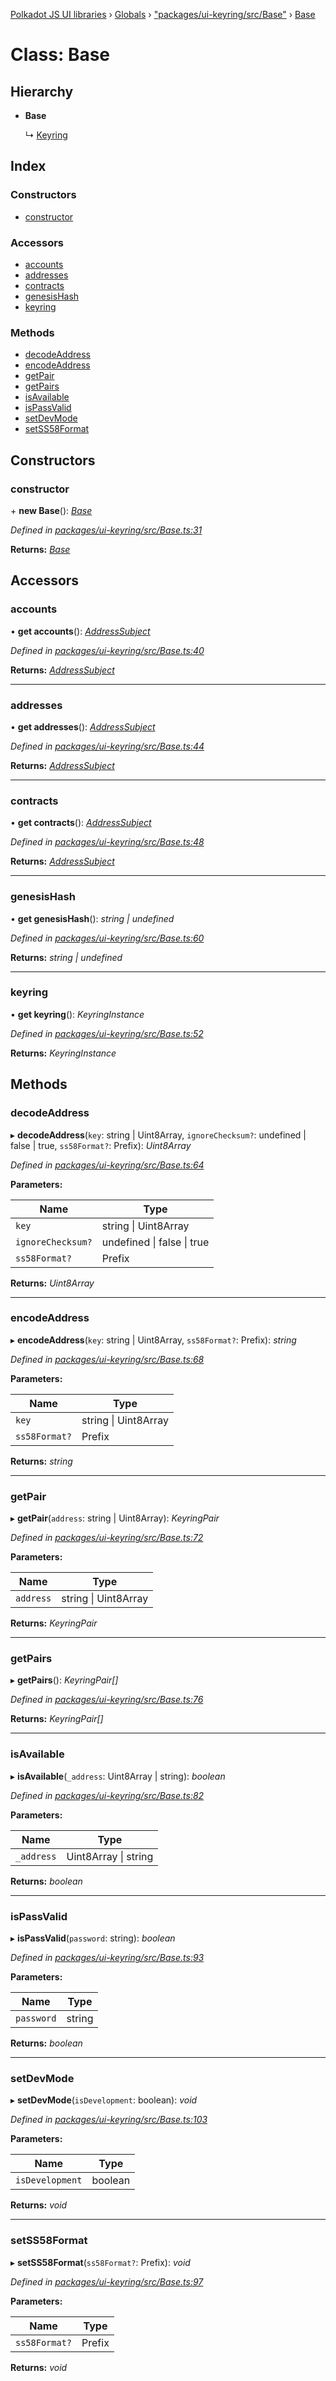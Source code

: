 [Polkadot JS UI libraries](../README.md) › [Globals](../globals.md) › ["packages/ui-keyring/src/Base"](../modules/_packages_ui_keyring_src_base_.md) › [Base](_packages_ui_keyring_src_base_.base.md)

# Class: Base

## Hierarchy

* **Base**

  ↳ [Keyring](_packages_ui_keyring_src_keyring_.keyring.md)

## Index

### Constructors

* [constructor](_packages_ui_keyring_src_base_.base.md#constructor)

### Accessors

* [accounts](_packages_ui_keyring_src_base_.base.md#accounts)
* [addresses](_packages_ui_keyring_src_base_.base.md#addresses)
* [contracts](_packages_ui_keyring_src_base_.base.md#contracts)
* [genesisHash](_packages_ui_keyring_src_base_.base.md#genesishash)
* [keyring](_packages_ui_keyring_src_base_.base.md#keyring)

### Methods

* [decodeAddress](_packages_ui_keyring_src_base_.base.md#decodeaddress)
* [encodeAddress](_packages_ui_keyring_src_base_.base.md#encodeaddress)
* [getPair](_packages_ui_keyring_src_base_.base.md#getpair)
* [getPairs](_packages_ui_keyring_src_base_.base.md#getpairs)
* [isAvailable](_packages_ui_keyring_src_base_.base.md#isavailable)
* [isPassValid](_packages_ui_keyring_src_base_.base.md#ispassvalid)
* [setDevMode](_packages_ui_keyring_src_base_.base.md#setdevmode)
* [setSS58Format](_packages_ui_keyring_src_base_.base.md#setss58format)

## Constructors

###  constructor

\+ **new Base**(): *[Base](_packages_ui_keyring_src_base_.base.md)*

*Defined in [packages/ui-keyring/src/Base.ts:31](https://github.com/polkadot-js/ui/blob/4c58f4864/packages/ui-keyring/src/Base.ts#L31)*

**Returns:** *[Base](_packages_ui_keyring_src_base_.base.md)*

## Accessors

###  accounts

• **get accounts**(): *[AddressSubject](../interfaces/_packages_ui_keyring_src_observable_types_.addresssubject.md)*

*Defined in [packages/ui-keyring/src/Base.ts:40](https://github.com/polkadot-js/ui/blob/4c58f4864/packages/ui-keyring/src/Base.ts#L40)*

**Returns:** *[AddressSubject](../interfaces/_packages_ui_keyring_src_observable_types_.addresssubject.md)*

___

###  addresses

• **get addresses**(): *[AddressSubject](../interfaces/_packages_ui_keyring_src_observable_types_.addresssubject.md)*

*Defined in [packages/ui-keyring/src/Base.ts:44](https://github.com/polkadot-js/ui/blob/4c58f4864/packages/ui-keyring/src/Base.ts#L44)*

**Returns:** *[AddressSubject](../interfaces/_packages_ui_keyring_src_observable_types_.addresssubject.md)*

___

###  contracts

• **get contracts**(): *[AddressSubject](../interfaces/_packages_ui_keyring_src_observable_types_.addresssubject.md)*

*Defined in [packages/ui-keyring/src/Base.ts:48](https://github.com/polkadot-js/ui/blob/4c58f4864/packages/ui-keyring/src/Base.ts#L48)*

**Returns:** *[AddressSubject](../interfaces/_packages_ui_keyring_src_observable_types_.addresssubject.md)*

___

###  genesisHash

• **get genesisHash**(): *string | undefined*

*Defined in [packages/ui-keyring/src/Base.ts:60](https://github.com/polkadot-js/ui/blob/4c58f4864/packages/ui-keyring/src/Base.ts#L60)*

**Returns:** *string | undefined*

___

###  keyring

• **get keyring**(): *KeyringInstance*

*Defined in [packages/ui-keyring/src/Base.ts:52](https://github.com/polkadot-js/ui/blob/4c58f4864/packages/ui-keyring/src/Base.ts#L52)*

**Returns:** *KeyringInstance*

## Methods

###  decodeAddress

▸ **decodeAddress**(`key`: string | Uint8Array, `ignoreChecksum?`: undefined | false | true, `ss58Format?`: Prefix): *Uint8Array*

*Defined in [packages/ui-keyring/src/Base.ts:64](https://github.com/polkadot-js/ui/blob/4c58f4864/packages/ui-keyring/src/Base.ts#L64)*

**Parameters:**

Name | Type |
------ | ------ |
`key` | string &#124; Uint8Array |
`ignoreChecksum?` | undefined &#124; false &#124; true |
`ss58Format?` | Prefix |

**Returns:** *Uint8Array*

___

###  encodeAddress

▸ **encodeAddress**(`key`: string | Uint8Array, `ss58Format?`: Prefix): *string*

*Defined in [packages/ui-keyring/src/Base.ts:68](https://github.com/polkadot-js/ui/blob/4c58f4864/packages/ui-keyring/src/Base.ts#L68)*

**Parameters:**

Name | Type |
------ | ------ |
`key` | string &#124; Uint8Array |
`ss58Format?` | Prefix |

**Returns:** *string*

___

###  getPair

▸ **getPair**(`address`: string | Uint8Array): *KeyringPair*

*Defined in [packages/ui-keyring/src/Base.ts:72](https://github.com/polkadot-js/ui/blob/4c58f4864/packages/ui-keyring/src/Base.ts#L72)*

**Parameters:**

Name | Type |
------ | ------ |
`address` | string &#124; Uint8Array |

**Returns:** *KeyringPair*

___

###  getPairs

▸ **getPairs**(): *KeyringPair[]*

*Defined in [packages/ui-keyring/src/Base.ts:76](https://github.com/polkadot-js/ui/blob/4c58f4864/packages/ui-keyring/src/Base.ts#L76)*

**Returns:** *KeyringPair[]*

___

###  isAvailable

▸ **isAvailable**(`_address`: Uint8Array | string): *boolean*

*Defined in [packages/ui-keyring/src/Base.ts:82](https://github.com/polkadot-js/ui/blob/4c58f4864/packages/ui-keyring/src/Base.ts#L82)*

**Parameters:**

Name | Type |
------ | ------ |
`_address` | Uint8Array &#124; string |

**Returns:** *boolean*

___

###  isPassValid

▸ **isPassValid**(`password`: string): *boolean*

*Defined in [packages/ui-keyring/src/Base.ts:93](https://github.com/polkadot-js/ui/blob/4c58f4864/packages/ui-keyring/src/Base.ts#L93)*

**Parameters:**

Name | Type |
------ | ------ |
`password` | string |

**Returns:** *boolean*

___

###  setDevMode

▸ **setDevMode**(`isDevelopment`: boolean): *void*

*Defined in [packages/ui-keyring/src/Base.ts:103](https://github.com/polkadot-js/ui/blob/4c58f4864/packages/ui-keyring/src/Base.ts#L103)*

**Parameters:**

Name | Type |
------ | ------ |
`isDevelopment` | boolean |

**Returns:** *void*

___

###  setSS58Format

▸ **setSS58Format**(`ss58Format?`: Prefix): *void*

*Defined in [packages/ui-keyring/src/Base.ts:97](https://github.com/polkadot-js/ui/blob/4c58f4864/packages/ui-keyring/src/Base.ts#L97)*

**Parameters:**

Name | Type |
------ | ------ |
`ss58Format?` | Prefix |

**Returns:** *void*
